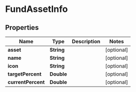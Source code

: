 
# FundAssetInfo

## Properties
Name | Type | Description | Notes
------------ | ------------- | ------------- | -------------
**asset** | **String** |  |  [optional]
**name** | **String** |  |  [optional]
**icon** | **String** |  |  [optional]
**targetPercent** | **Double** |  |  [optional]
**currentPercent** | **Double** |  |  [optional]



